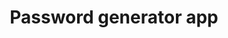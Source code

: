 ---
title: 'Password generator app'
stack: ['HTML', 'CSS']
image:
    url: "/images/thumbnail-project-1-small.webp"
    alt: 'Password Generator App Image'
github: 'https://github.com/welpmoz/password-generator-app'
liveSite: 'https://welpmoz.github.io/password-generator-app/'
---